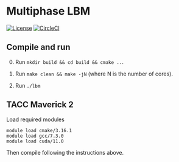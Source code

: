 # Multiphase LBM

[![License](https://img.shields.io/badge/license-MIT-blue.svg)](https://raw.githubusercontent.com/geoelements/lbm/develop/license.md)
[![CircleCI](https://circleci.com/gh/geoelements/lbm.svg?style=svg)](https://circleci.com/gh/geoelements/lbm)


## Compile and run

0. Run `mkdir build && cd build && cmake ..`.

1. Run `make clean && make -jN` (where N is the number of cores).

2. Run `./lbm`

## TACC Maverick 2

Load required modules

```
module load cmake/3.16.1
module load gcc/7.3.0
module load cuda/11.0
```

Then compile following the instructions above.
